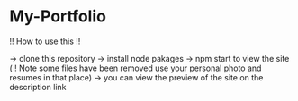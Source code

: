 # My-Portfolio

!! How to use this !!

-> clone this repository
-> install node pakages
-> npm start to view the site ( ! Note some files have been removed use your personal photo and resumes in that place)
-> you can view the preview of the site on the description link 

